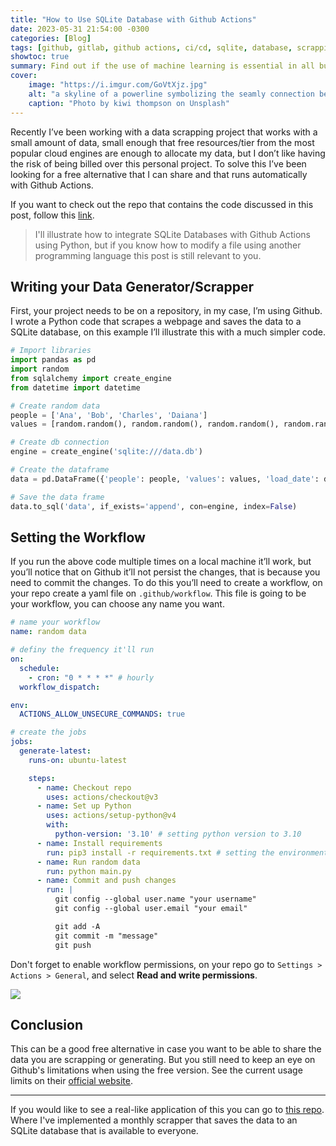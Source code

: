 ```yaml
---
title: "How to Use SQLite Database with Github Actions"
date: 2023-05-31 21:54:00 -0300
categories: [Blog]
tags: [github, gitlab, github actions, ci/cd, sqlite, database, scrapping, python, tutorial, SQL, git]
showtoc: true
summary: Find out if the use of machine learning is essential in all business cases. Evaluate benefits and limitations.
cover:
    image: "https://i.imgur.com/GoVtXjz.jpg"
    alt: "a skyline of a powerline symbolizing the seamly connection between github actions and sqlite"
    caption: "Photo by kiwi thompson on Unsplash"
---
```


Recently I’ve been working with a data scrapping project that works with a small amount of data, small enough that free resources/tier from the most popular cloud engines are enough to allocate my data, but I don’t like having the risk of being billed over this personal project. To solve this I’ve been looking for a free alternative that I can share and that runs automatically with Github Actions.

If you want to check out the repo that contains the code discussed in this post, follow this [link](https://github.com/devmedeiros/template-sqlite-actions).

> I'll illustrate how to integrate SQLite Databases with Github Actions using Python, but if you know how to modify a file using another programming language this post is still relevant to you.

## Writing your Data Generator/Scrapper

First, your project needs to be on a repository, in my case, I’m using Github. I wrote a Python code that scrapes a webpage and saves the data to a SQLite database, on this example I’ll illustrate this with a much simpler code.

```python
# Import libraries
import pandas as pd
import random
from sqlalchemy import create_engine
from datetime import datetime

# Create random data
people = ['Ana', 'Bob', 'Charles', 'Daiana']
values = [random.random(), random.random(), random.random(), random.random()]

# Create db connection
engine = create_engine('sqlite:///data.db')

# Create the dataframe
data = pd.DataFrame({'people': people, 'values': values, 'load_date': datetime.now()})

# Save the data frame
data.to_sql('data', if_exists='append', con=engine, index=False)
```

## Setting the Workflow

If you run the above code multiple times on a local machine it’ll work, but you’ll notice that on Github it’ll not persist the changes, that is because you need to commit the changes. To do this you’ll need to create a workflow, on your repo create a yaml file on `.github/workflow`. This file is going to be your workflow, you can choose any name you want.

```yaml
# name your workflow
name: random data

# definy the frequency it'll run
on:
  schedule:
    - cron: "0 * * * *" # hourly
  workflow_dispatch:

env:
  ACTIONS_ALLOW_UNSECURE_COMMANDS: true

# create the jobs
jobs:
  generate-latest:
    runs-on: ubuntu-latest

    steps:
      - name: Checkout repo
        uses: actions/checkout@v3
      - name: Set up Python
        uses: actions/setup-python@v4
        with:
          python-version: '3.10' # setting python version to 3.10
      - name: Install requirements
        run: pip3 install -r requirements.txt # setting the environment
      - name: Run random data
        run: python main.py
      - name: Commit and push changes
        run: |
          git config --global user.name "your username"
          git config --global user.email "your email"

          git add -A
          git commit -m "message"
          git push
```

Don't forget to enable workflow permissions, on your repo go to `Settings > Actions > General`, and select **Read and write permissions**.

![](https://i.imgur.com/pOym60i.png#center)

## Conclusion

This can be a good free alternative in case you want to be able to share the data you are scrapping or generating. But you still need to keep an eye on Github's limitations when using the free version. See the current usage limits on their [official website](https://docs.github.com/en/actions/learn-github-actions/usage-limits-billing-and-administration#usage-limits).

---

If you would like to see a real-like application of this you can go to [this repo](https://github.com/devmedeiros/nota-fiscal-goiana). Where I've implemented a monthly scrapper that saves the data to an SQLite database that is available to everyone.